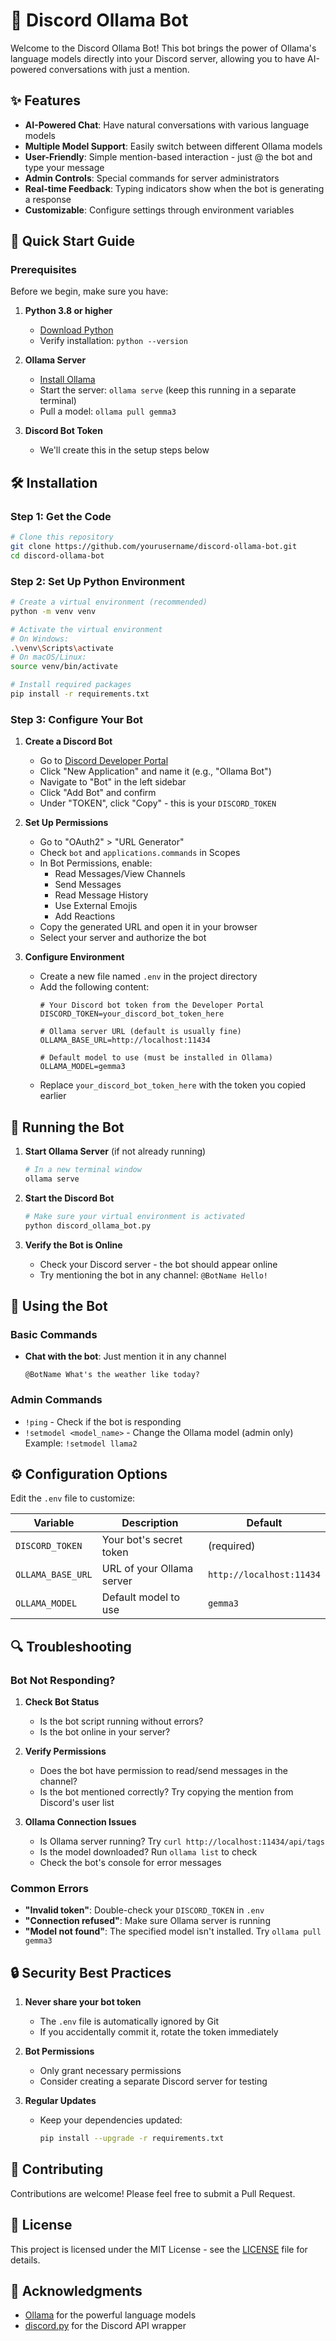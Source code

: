# 🤖 Discord Ollama Bot

Welcome to the Discord Ollama Bot! This bot brings the power of Ollama's language models directly into your Discord server, allowing you to have AI-powered conversations with just a mention.

## ✨ Features

- **AI-Powered Chat**: Have natural conversations with various language models
- **Multiple Model Support**: Easily switch between different Ollama models
- **User-Friendly**: Simple mention-based interaction - just @ the bot and type your message
- **Admin Controls**: Special commands for server administrators
- **Real-time Feedback**: Typing indicators show when the bot is generating a response
- **Customizable**: Configure settings through environment variables

## 🚀 Quick Start Guide

### Prerequisites

Before we begin, make sure you have:

1. **Python 3.8 or higher**
   - [Download Python](https://www.python.org/downloads/)
   - Verify installation: `python --version`

2. **Ollama Server**
   - [Install Ollama](https://ollama.ai/)
   - Start the server: `ollama serve` (keep this running in a separate terminal)
   - Pull a model: `ollama pull gemma3`

3. **Discord Bot Token**
   - We'll create this in the setup steps below

## 🛠 Installation

### Step 1: Get the Code

```bash
# Clone this repository
git clone https://github.com/yourusername/discord-ollama-bot.git
cd discord-ollama-bot
```

### Step 2: Set Up Python Environment

```bash
# Create a virtual environment (recommended)
python -m venv venv

# Activate the virtual environment
# On Windows:
.\venv\Scripts\activate
# On macOS/Linux:
source venv/bin/activate

# Install required packages
pip install -r requirements.txt
```

### Step 3: Configure Your Bot

1. **Create a Discord Bot**
   - Go to [Discord Developer Portal](https://discord.com/developers/applications)
   - Click "New Application" and name it (e.g., "Ollama Bot")
   - Navigate to "Bot" in the left sidebar
   - Click "Add Bot" and confirm
   - Under "TOKEN", click "Copy" - this is your `DISCORD_TOKEN`
   
2. **Set Up Permissions**
   - Go to "OAuth2" > "URL Generator"
   - Check `bot` and `applications.commands` in Scopes
   - In Bot Permissions, enable:
     - Read Messages/View Channels
     - Send Messages
     - Read Message History
     - Use External Emojis
     - Add Reactions
   - Copy the generated URL and open it in your browser
   - Select your server and authorize the bot

3. **Configure Environment**
   - Create a new file named `.env` in the project directory
   - Add the following content:
     ```
     # Your Discord bot token from the Developer Portal
     DISCORD_TOKEN=your_discord_bot_token_here
     
     # Ollama server URL (default is usually fine)
     OLLAMA_BASE_URL=http://localhost:11434
     
     # Default model to use (must be installed in Ollama)
     OLLAMA_MODEL=gemma3
     ```
   - Replace `your_discord_bot_token_here` with the token you copied earlier

## 🚀 Running the Bot

1. **Start Ollama Server** (if not already running)
   ```bash
   # In a new terminal window
   ollama serve
   ```

2. **Start the Discord Bot**
   ```bash
   # Make sure your virtual environment is activated
   python discord_ollama_bot.py
   ```

3. **Verify the Bot is Online**
   - Check your Discord server - the bot should appear online
   - Try mentioning the bot in any channel: `@BotName Hello!`

## 🤖 Using the Bot

### Basic Commands
- **Chat with the bot**: Just mention it in any channel
  ```
  @BotName What's the weather like today?
  ```

### Admin Commands
- `!ping` - Check if the bot is responding
- `!setmodel <model_name>` - Change the Ollama model (admin only)
  Example: `!setmodel llama2`

## ⚙️ Configuration Options

Edit the `.env` file to customize:

| Variable | Description | Default |
|----------|-------------|---------|
| `DISCORD_TOKEN` | Your bot's secret token | (required) |
| `OLLAMA_BASE_URL` | URL of your Ollama server | `http://localhost:11434` |
| `OLLAMA_MODEL` | Default model to use | `gemma3` |

## 🔍 Troubleshooting

### Bot Not Responding?
1. **Check Bot Status**
   - Is the bot script running without errors?
   - Is the bot online in your server?
   
2. **Verify Permissions**
   - Does the bot have permission to read/send messages in the channel?
   - Is the bot mentioned correctly? Try copying the mention from Discord's user list

3. **Ollama Connection Issues**
   - Is Ollama server running? Try `curl http://localhost:11434/api/tags`
   - Is the model downloaded? Run `ollama list` to check
   - Check the bot's console for error messages

### Common Errors
- **"Invalid token"**: Double-check your `DISCORD_TOKEN` in `.env`
- **"Connection refused"**: Make sure Ollama server is running
- **"Model not found"**: The specified model isn't installed. Try `ollama pull gemma3`

## 🔒 Security Best Practices

1. **Never share your bot token**
   - The `.env` file is automatically ignored by Git
   - If you accidentally commit it, rotate the token immediately

2. **Bot Permissions**
   - Only grant necessary permissions
   - Consider creating a separate Discord server for testing

3. **Regular Updates**
   - Keep your dependencies updated:
     ```bash
     pip install --upgrade -r requirements.txt
     ```

## 🤝 Contributing

Contributions are welcome! Please feel free to submit a Pull Request.

## 📜 License

This project is licensed under the MIT License - see the [LICENSE](LICENSE) file for details.

## 🙏 Acknowledgments

- [Ollama](https://ollama.ai/) for the powerful language models
- [discord.py](https://discordpy.readthedocs.io/) for the Discord API wrapper
